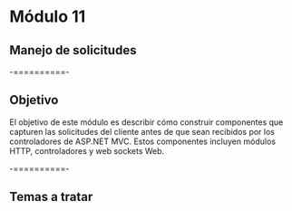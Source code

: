 # Módulo 11
## Manejo de solicitudes

-==========-

## Objetivo

El objetivo de este módulo es describir cómo construir componentes que capturen las solicitudes del cliente antes de que sean recibidos por los controladores de ASP.NET MVC. Estos componentes incluyen módulos HTTP, controladores y web sockets Web.

-==========-

## Temas a tratar